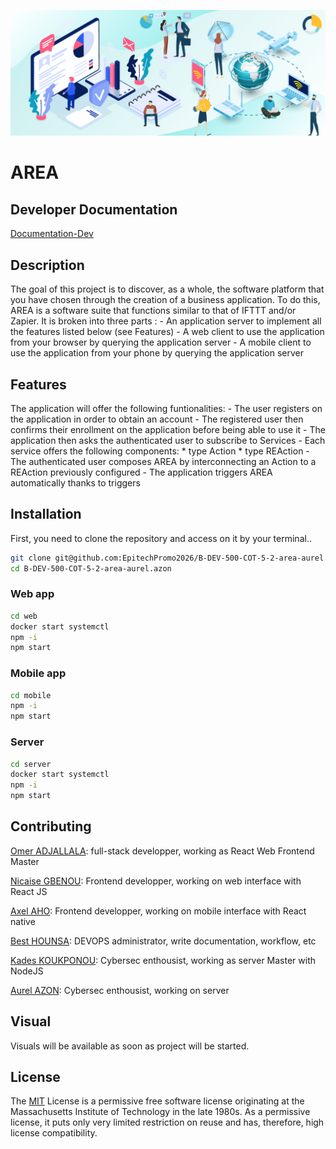 ![Image about AREA app.](./assets/services_map.png)

# AREA

## Developer Documentation

[Documentation-Dev](https://yoh5.github.io/Documentation/)


## Description

The goal of this project is to discover, as a whole, the software platform that you have chosen through the creation of a business application. To do this, AREA is a software suite that functions similar to that of IFTTT and/or Zapier.
It is broken into three parts :
    - An application server to implement all the features listed below (see Features)
    - A web client to use the application from your browser by querying the application server
    - A mobile client to use the application from your phone by querying the application server

## Features

The application will offer the following funtionalities:
    - The user registers on the application in order to obtain an account
    - The registered user then confirms their enrollment on the application before being able to use it
    - The application then asks the authenticated user to subscribe to Services
    - Each service offers the following components:
        * type Action
        * type REAction
    - The authenticated user composes AREA by interconnecting an Action to a REAction previously configured
    - The application triggers AREA automatically thanks to triggers


## Installation

First, you need to clone the repository and access on it by your terminal..

```bash
git clone git@github.com:EpitechPromo2026/B-DEV-500-COT-5-2-area-aurel.azon.git
cd B-DEV-500-COT-5-2-area-aurel.azon
```

### Web app

```bash
cd web
docker start systemctl
npm -i
npm start
```

### Mobile app

```bash
cd mobile
npm -i
npm start
```

### Server

```bash
cd server
docker start systemctl
npm -i
npm start
```

## Contributing

[Omer ADJALLALA](https://github.com/omeradjallala):
full-stack developper, working as React Web Frontend Master

[Nicaise GBENOU](https://github.com/kevin22000):
Frontend developper, working on web interface with React JS

[Axel AHO](https://github.com/Yoh5):
Frontend developper, working on mobile interface with React native

[Best HOUNSA](https://github.com/besthounsa):
DEVOPS administrator, write documentation, workflow, etc

[Kades KOUKPONOU](https://github.com/omeradjallala):
Cybersec enthousist, working as server Master with NodeJS

[Aurel AZON](https://github.com/omeradjallala):
Cybersec enthousist, working on server


## Visual

Visuals will be available as soon as project will be started.

## License

The [MIT](https://choosealicense.com/licenses/mit/) License is a permissive free software license originating at the Massachusetts Institute of Technology in the late 1980s. As a permissive license, it puts only very limited restriction on reuse and has, therefore, high license compatibility. 
